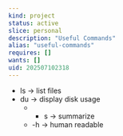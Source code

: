 ```yaml
---
kind: project
status: active
slice: personal
description: "Useful Commands"
alias: "useful-commands"
requires: []
wants: []
uid: 202507102318
---
```


- ls -> list files
- du -> display disk usage
	- - s -> summarize
	- -h -> human readable 
